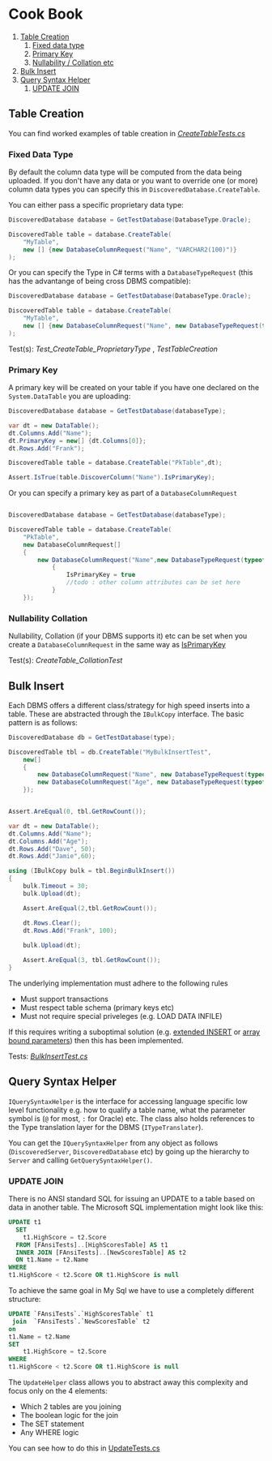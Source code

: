 # Cook Book

1. [Table Creation](#table-creation)
   1. [Fixed data type](#fixed-data-type)
   1. [Primary Key](#primary-key)
   1. [Nullability / Collation etc](#nullability-collation)
2. [Bulk Insert](#bulk-insert)
3. [Query Syntax Helper](#query-syntax-helper)
   1. [UPDATE JOIN](#update-join)

## Table Creation

You can find worked examples of table creation in [_CreateTableTests.cs_](./../Tests/FAnsiTests/Table/CreateTableTests.cs)

### Fixed Data Type

By default the column data type will be computed from the data being uploaded.  If you don't have any data or you want to override one (or more) column data types you can specify this in `DiscoveredDatabase.CreateTable`.

You can either pass a specific proprietary data type:

```csharp
DiscoveredDatabase database = GetTestDatabase(DatabaseType.Oracle);

DiscoveredTable table = database.CreateTable(
	"MyTable",
	new [] {new DatabaseColumnRequest("Name", "VARCHAR2(100)")}
);

```

Or you can specify the Type in C# terms with a `DatabaseTypeRequest` (this has the advantange of being cross DBMS compatible):
```csharp
DiscoveredDatabase database = GetTestDatabase(DatabaseType.Oracle);

DiscoveredTable table = database.CreateTable(
	"MyTable",
	new [] {new DatabaseColumnRequest("Name", new DatabaseTypeRequest(typeof(string),10))}
);
```

Test(s): _Test_CreateTable_ProprietaryType_ , _TestTableCreation_

### Primary Key
A primary key will be created on your table if you have one declared on the `System.DataTable` you are uploading:

```csharp
DiscoveredDatabase database = GetTestDatabase(databaseType);

var dt = new DataTable();
dt.Columns.Add("Name");
dt.PrimaryKey = new[] {dt.Columns[0]};
dt.Rows.Add("Frank");

DiscoveredTable table = database.CreateTable("PkTable",dt);

Assert.IsTrue(table.DiscoverColumn("Name").IsPrimaryKey);
```


Or you can specify a primary key as part of a `DatabaseColumnRequest`

```csharp

DiscoveredDatabase database = GetTestDatabase(databaseType);

DiscoveredTable table = database.CreateTable(
	"PkTable",
	new DatabaseColumnRequest[]
	{
		new DatabaseColumnRequest("Name",new DatabaseTypeRequest(typeof(string),10))
			{
				IsPrimaryKey = true
				//todo : other column attributes can be set here
			}
	});
```

### Nullability Collation

Nullability, Collation (if your DBMS supports it) etc can be set when you create a `DatabaseColumnRequest` in the same way as [IsPrimaryKey](#primary-key)

Test(s): _CreateTable_CollationTest_

## Bulk Insert

Each DBMS offers a different class/strategy for high speed inserts into a table.  These are abstracted through the `IBulkCopy` interface.  The basic pattern is as follows:

```csharp
DiscoveredDatabase db = GetTestDatabase(type);

DiscoveredTable tbl = db.CreateTable("MyBulkInsertTest",
	new[]
	{
		new DatabaseColumnRequest("Name", new DatabaseTypeRequest(typeof (string), 10)),
		new DatabaseColumnRequest("Age", new DatabaseTypeRequest(typeof(int)))
	});


Assert.AreEqual(0, tbl.GetRowCount());

var dt = new DataTable();
dt.Columns.Add("Name");
dt.Columns.Add("Age");
dt.Rows.Add("Dave", 50);
dt.Rows.Add("Jamie",60);

using (IBulkCopy bulk = tbl.BeginBulkInsert())
{
	bulk.Timeout = 30;
	bulk.Upload(dt);

	Assert.AreEqual(2,tbl.GetRowCount());

	dt.Rows.Clear();
	dt.Rows.Add("Frank", 100);
	
	bulk.Upload(dt);

	Assert.AreEqual(3, tbl.GetRowCount());
}
```

The underlying implementation must adhere to the following rules

- Must support transactions
- Must respect table schema (primary keys etc)
- Must not require special priveleges (e.g. LOAD DATA INFILE)

If this requires writing a suboptimal solution (e.g. [extended INSERT](#https://dev.mysql.com/doc/refman/8.0/en/mysqldump.html#option_mysqldump_extended-insert) or [array bound parameters](https://blogs.oracle.com/oraclemagazine/put-your-arrays-in-a-bind)) then this has been implemented.


Tests: [_BulkInsertTest.cs_](./../Tests/FAnsiTests/Table/BulkInsertTest.cs)

## Query Syntax Helper

`IQuerySyntaxHelper` is the interface for accessing language specific low level functionality e.g. how to qualify a table name, what the parameter symbol is (`@` for most, `:` for Oracle) etc.  The class also holds references to the Type translation layer for the DBMS (`ITypeTranslater`).

You can get the `IQuerySyntaxHelper` from any object as follows (`DiscoveredServer`, `DiscoveredDatabase` etc) by going up the hierarchy to `Server` and calling `GetQuerySyntaxHelper()`.

### UPDATE JOIN

There is no ANSI standard SQL for issuing an UPDATE to a table based on data in another table.  The Microsoft SQL implementation might look like this:

```sql
UPDATE t1
  SET 
    t1.HighScore = t2.Score
  FROM [FAnsiTests]..[HighScoresTable] AS t1
  INNER JOIN [FAnsiTests]..[NewScoresTable] AS t2
  ON t1.Name = t2.Name
WHERE
t1.HighScore < t2.Score OR t1.HighScore is null

```

To achieve the same goal in My Sql we have to use a completely different structure:

```sql
UPDATE `FAnsiTests`.`HighScoresTable` t1
 join  `FAnsiTests`.`NewScoresTable` t2 
on 
t1.Name = t2.Name
SET 
    t1.HighScore = t2.Score
WHERE
t1.HighScore < t2.Score OR t1.HighScore is null
```

The `UpdateHelper` class allows you to abstract away this complexity and focus only on the 4 elements:

- Which 2 tables are you joining
- The boolean logic for the join
- The SET statement
- Any WHERE logic

You can see how to do this in [UpdateTests.cs](./../Tests/FAnsiTests/Table/UpdateTests.cs)